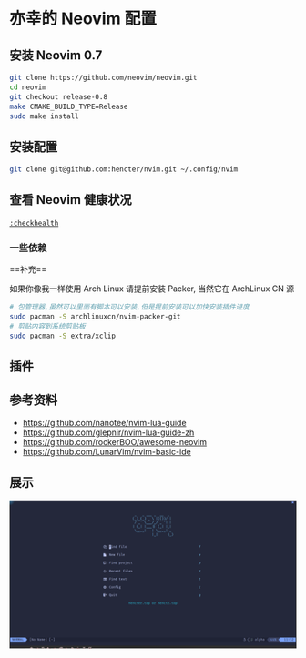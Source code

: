 # 亦幸的 Neovim 配置

## 安装 Neovim 0.7

```sh
git clone https://github.com/neovim/neovim.git
cd neovim
git checkout release-0.8
make CMAKE_BUILD_TYPE=Release
sudo make install
```

## 安装配置

```sh
git clone git@github.com:hencter/nvim.git ~/.config/nvim
```

## 查看 Neovim 健康状况

[`:checkhealth`]("https://neovim.io/doc/user/pi_health.html#:checkhealth")

### 一些依赖

==补充==

如果你像我一样使用 Arch Linux 请提前安装 Packer, 当然它在 ArchLinux CN 源

```bash
# 包管理器,虽然可以里面有脚本可以安装,但是提前安装可以加快安装插件进度
sudo pacman -S archlinuxcn/nvim-packer-git
# 剪贴内容到系统剪贴板
sudo pacman -S extra/xclip
```

## 插件

## 参考资料

- <https://github.com/nanotee/nvim-lua-guide>
- <https://github.com/glepnir/nvim-lua-guide-zh>
- <https://github.com/rockerBOO/awesome-neovim>
- <https://github.com/LunarVim/nvim-basic-ide>

## 展示

![alpha](img/2022-12-03-11-25-48.png)
